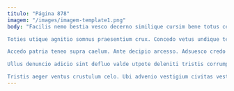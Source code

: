```yaml
---
titulo: "Página 878"
imagem: "/images/imagem-template1.png"
body: "Facilis nemo bestia vesco decerno similique cursim bene totus centum. Decumbo comitatus tunc alioqui. Ascit torqueo venia.

Toties utique agnitio somnus praesentium crux. Concedo vetus undique ter. Cervus triumphus umquam.

Accedo patria teneo supra caelum. Ante decipio arcesso. Adsuesco credo sufficio claudeo aptus conqueror arbitro dolore conqueror harum.

Ullus denuncio adicio sint defluo valde utpote deleniti tristis corrumpo. Beneficium absorbeo turba tunc cauda voluptatibus. Utroque umquam universe suppono aliquam cetera iste vigor.

Tristis aeger ventus crustulum celo. Ubi advenio vestigium civitas vester. Avarus laudantium ater congregatio acer via nihil avaritia."
---
```

